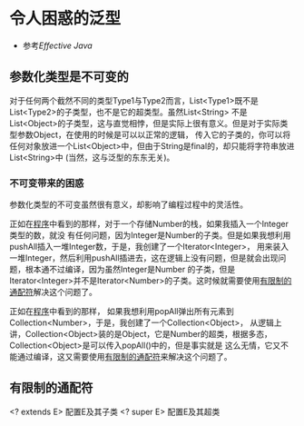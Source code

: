 # 令人困惑的泛型

- 参考*Effective Java*

## 参数化类型是不可变的

对于任何两个截然不同的类型Type1与Type2而言，List\<Type1>既不是List\<Type2>的子类型，也不是它的超类型。虽然List\<String>
不是List\<Object>的子类型，这与直觉相悖，但是实际上很有意义。但是对于实际类型参数Object，在使用的时候是可以以正常的逻辑，
传入它的子类的，你可以将任何对象放进一个List\<Object>中，但由于String是final的，却只能将字符串放进List\<String>中
(当然，这与泛型的东东无关)。

### 不可变带来的困惑

参数化类型的不可变虽然很有意义，却影响了编程过程中的灵活性。

正如在[程序](./InvariantParameterizedType.java)中看到的那样，对于一个存储Number的栈，如果我插入一个Integer类型的数，就没
有任何问题，因为Integer是Number的子类。但是如果我想利用pushAll插入一堆Integer数，于是，我创建了一个Iterator\<Integer>，
用来装入一堆Integer，然后利用pushAll插进去，这在逻辑上没有问题，但是就会出现问题，根本通不过编译，因为虽然Integer是Number
的子类，但是Iterator\<Integer>并不是Iterator\<Number>的子类。这时候就需要使用[有限制的通配符](BoundedWildcardType.java)解决这个问题了。

正如在[程序](./InvariantParameterizedType.java)中看到的那样，
如果我想利用popAll弹出所有元素到Collection\<Number>，于是，我创建了一个Collection\<Object>，
从逻辑上讲，Collection\<Object>装的是Object，它是Number的超类，根据多态，Collection\<Object>是可以传入popAll()中的，但是事实就是
这么无情，它又不能通过编译，这又需要使用[有限制的通配符](BoundedWildcardType.java)来解决这个问题了。

## 有限制的通配符

\<? extends E> 配置E及其子类
\<? super E> 配置E及其超类

